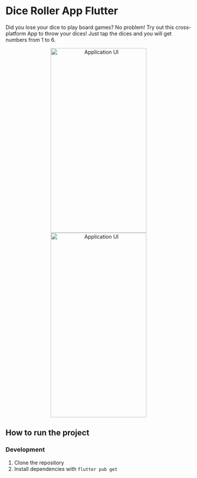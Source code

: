 # Dice Roller App Flutter

Did you lose your dice to play board games? No problem! Try out this cross-platform App to throw your dices!
Just tap the dices and you will get numbers from 1 to 6.

<p align="center">
    <img src="https://i.imgur.com/xzaT15m.jpeg" width="260" height="500" title="Application UI">
    <img src="https://i.imgur.com/mAk6rqw.jpeg" width="260" height="500" title="Application UI">
</p>

## How to run the project

### Development

1. Clone the repository
2. Install dependencies with `flutter pub get`
